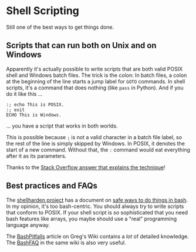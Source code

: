 # Shell Scripting

Still one of the best ways to get things done.

## Scripts that can run both on Unix and on Windows

Apparently it's actually possible to write scripts that are both valid POSIX shell and Windows batch files. 
The trick is the colon: 
In batch files, a colon at the beginning of the line starts a jump label for `GOTO` commands. 
In shell scripts, it's a command that does nothing (like `pass` in Python). 
And if you do it like this …

```
:; echo This is POSIX.
:; exit
ECHO This is Windows.
```

… you have a script that works in both worlds.

This is possible because `;` is not a valid character in a batch file label, so the rest of the line is simply skipped by Windows. 
In POSIX, it denotes the start of a new command. 
Without that, the `:` command would eat everything after it as its parameters.

Thanks to the [Stack Overflow answer that explains the technique](https://stackoverflow.com/a/17623721/417040)!

## Best practices and FAQs

The [shellharden project](https://github.com/anordal/shellharden) has a document on [safe ways to do things in bash](https://github.com/anordal/shellharden/blob/master/how_to_do_things_safely_in_bash.md). 
In my opinion, it's too bash-centric. 
You should always try to write scripts that conform to POSIX. 
If your shell script is _so_ sophisticated that you need bash features like arrays, you maybe should use a "real" programming language anyway.

The [BashPitfalls](http://mywiki.wooledge.org/BashPitfalls) article on Greg's Wiki contains a _lot_ of detailed knowledge. 
The [BashFAQ](https://mywiki.wooledge.org/BashFAQ) in the same wiki is also very useful.
